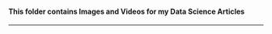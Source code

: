 #### This folder contains Images and Videos for my Data Science Articles

-------------------------------------------------------------

